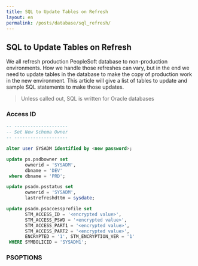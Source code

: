 ```yaml
---
title: SQL to Update Tables on Refresh
layout: en
permalink: /posts/database/sql_refresh/
---
```


## SQL to Update Tables on Refresh

We all refresh production PeopleSoft database to non-production environments. How we handle those refreshes can vary, but in the end we need to update tables in the database to make the copy of production work in the new environment. This article will give a list of tables to update and sample SQL statements to make those updates.

> Unless called out, SQL is written for Oracle databases

### Access ID

```sql
-- --------------------
-- Set New Schema Owner
-- --------------------

alter user SYSADM identified by <new password>;

update ps.psdbowner set 
       ownerid = 'SYSADM', 
       dbname = 'DEV'
 where dbname = 'PRD';

update psadm.psstatus set 
       ownerid = 'SYSADM', 
       lastrefreshdttm = sysdate;

update psadm.psaccessprofile set 
       STM_ACCESS_ID = '<encrypted value>', 
       STM_ACCESS_PSWD = '<encrypted value>', 
       STM_ACCESS_PART1 = '<encrypted value>', 
       STM_ACCESS_PART2 = '<encrypted value>', 
       ENCRYPTED = '1', STM_ENCRYPTION_VER = '1' 
 WHERE SYMBOLICID = 'SYSADM1';
```

### PSOPTIONS